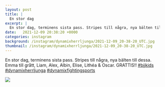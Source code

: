 ```yaml
---
layout: post
title: |
  En stor dag
excerpt: |
  En stor dag, terminens sista pass. Stripes till några, nya bälten till dessa. Emma till grått, Liam, Alex, Albin, Elise, Lithéa & Oscar. GRATTIS!!   
date:   2021-12-09 20:38:20 +0000
categories: instagram
background: /instagram/dynamixherrljunga/2021-12-09_20-38-20_UTC.jpg
thumbnail: /instagram/dynamixherrljunga/2021-12-09_20-38-20_UTC.jpg
---
```

En stor dag, terminens sista pass. Stripes till några, nya bälten till dessa. Emma till grått, Liam, Alex, Albin, Elise, Lithéa & Oscar. GRATTIS!! [#bjjkids](https://www.instagram.com/explore/tags/bjjkids/) [#dynamixherrljunga](https://www.instagram.com/explore/tags/dynamixherrljunga/) [#dynamixfightingsports](https://www.instagram.com/explore/tags/dynamixfightingsports/)



<img src='/www-dynamix-herrljunga/instagram/dynamixherrljunga/2021-12-09_20-38-20_UTC.jpg' class='img-fluid' />
